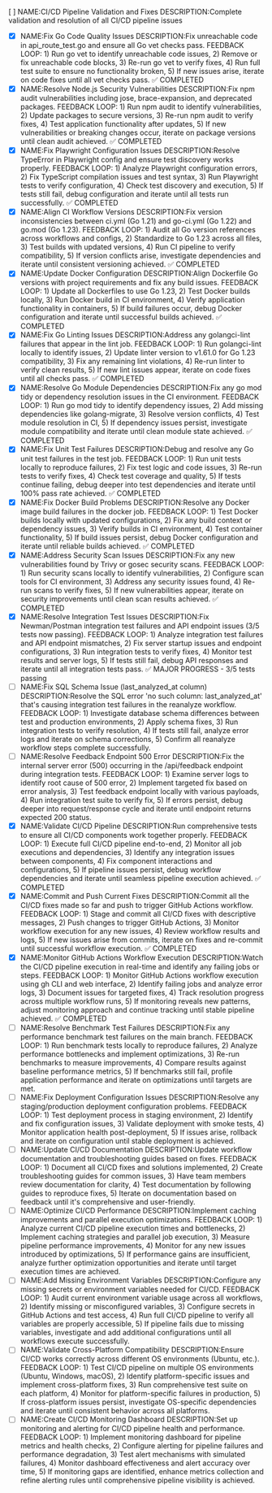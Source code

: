 [ ] NAME:CI/CD Pipeline Validation and Fixes DESCRIPTION:Complete validation and resolution of all CI/CD pipeline issues
-[x] NAME:Fix Go Code Quality Issues DESCRIPTION:Fix unreachable code in api_route_test.go and ensure all Go vet checks pass. FEEDBACK LOOP: 1) Run go vet to identify unreachable code issues, 2) Remove or fix unreachable code blocks, 3) Re-run go vet to verify fixes, 4) Run full test suite to ensure no functionality broken, 5) If new issues arise, iterate on code fixes until all vet checks pass. ✅ COMPLETED
-[x] NAME:Resolve Node.js Security Vulnerabilities DESCRIPTION:Fix npm audit vulnerabilities including jose, brace-expansion, and deprecated packages. FEEDBACK LOOP: 1) Run npm audit to identify vulnerabilities, 2) Update packages to secure versions, 3) Re-run npm audit to verify fixes, 4) Test application functionality after updates, 5) If new vulnerabilities or breaking changes occur, iterate on package versions until clean audit achieved. ✅ COMPLETED
-[x] NAME:Fix Playwright Configuration Issues DESCRIPTION:Resolve TypeError in Playwright config and ensure test discovery works properly. FEEDBACK LOOP: 1) Analyze Playwright configuration errors, 2) Fix TypeScript compilation issues and test syntax, 3) Run Playwright tests to verify configuration, 4) Check test discovery and execution, 5) If tests still fail, debug configuration and iterate until all tests run successfully. ✅ COMPLETED
-[x] NAME:Align CI Workflow Versions DESCRIPTION:Fix version inconsistencies between ci.yml (Go 1.21) and go-ci.yml (Go 1.22) and go.mod (Go 1.23). FEEDBACK LOOP: 1) Audit all Go version references across workflows and configs, 2) Standardize to Go 1.23 across all files, 3) Test builds with updated versions, 4) Run CI pipeline to verify compatibility, 5) If version conflicts arise, investigate dependencies and iterate until consistent versioning achieved. ✅ COMPLETED
-[x] NAME:Update Docker Configuration DESCRIPTION:Align Dockerfile Go versions with project requirements and fix any build issues. FEEDBACK LOOP: 1) Update all Dockerfiles to use Go 1.23, 2) Test Docker builds locally, 3) Run Docker build in CI environment, 4) Verify application functionality in containers, 5) If build failures occur, debug Docker configuration and iterate until successful builds achieved. ✅ COMPLETED
-[x] NAME:Fix Go Linting Issues DESCRIPTION:Address any golangci-lint failures that appear in the lint job. FEEDBACK LOOP: 1) Run golangci-lint locally to identify issues, 2) Update linter version to v1.61.0 for Go 1.23 compatibility, 3) Fix any remaining lint violations, 4) Re-run linter to verify clean results, 5) If new lint issues appear, iterate on code fixes until all checks pass. ✅ COMPLETED
-[x] NAME:Resolve Go Module Dependencies DESCRIPTION:Fix any go mod tidy or dependency resolution issues in the CI environment. FEEDBACK LOOP: 1) Run go mod tidy to identify dependency issues, 2) Add missing dependencies like golang-migrate, 3) Resolve version conflicts, 4) Test module resolution in CI, 5) If dependency issues persist, investigate module compatibility and iterate until clean module state achieved. ✅ COMPLETED
-[x] NAME:Fix Unit Test Failures DESCRIPTION:Debug and resolve any Go unit test failures in the test job. FEEDBACK LOOP: 1) Run unit tests locally to reproduce failures, 2) Fix test logic and code issues, 3) Re-run tests to verify fixes, 4) Check test coverage and quality, 5) If tests continue failing, debug deeper into test dependencies and iterate until 100% pass rate achieved. ✅ COMPLETED
-[x] NAME:Fix Docker Build Problems DESCRIPTION:Resolve any Docker image build failures in the docker job. FEEDBACK LOOP: 1) Test Docker builds locally with updated configurations, 2) Fix any build context or dependency issues, 3) Verify builds in CI environment, 4) Test container functionality, 5) If build issues persist, debug Docker configuration and iterate until reliable builds achieved. ✅ COMPLETED
-[x] NAME:Address Security Scan Issues DESCRIPTION:Fix any new vulnerabilities found by Trivy or gosec security scans. FEEDBACK LOOP: 1) Run security scans locally to identify vulnerabilities, 2) Configure scan tools for CI environment, 3) Address any security issues found, 4) Re-run scans to verify fixes, 5) If new vulnerabilities appear, iterate on security improvements until clean scan results achieved. ✅ COMPLETED
-[x] NAME:Resolve Integration Test Issues DESCRIPTION:Fix Newman/Postman integration test failures and API endpoint issues (3/5 tests now passing). FEEDBACK LOOP: 1) Analyze integration test failures and API endpoint mismatches, 2) Fix server startup issues and endpoint configurations, 3) Run integration tests to verify fixes, 4) Monitor test results and server logs, 5) If tests still fail, debug API responses and iterate until all integration tests pass. ✅ MAJOR PROGRESS - 3/5 tests passing
-[ ] NAME:Fix SQL Schema Issue (last_analyzed_at column) DESCRIPTION:Resolve the SQL error 'no such column: last_analyzed_at' that's causing integration test failures in the reanalyze workflow. FEEDBACK LOOP: 1) Investigate database schema differences between test and production environments, 2) Apply schema fixes, 3) Run integration tests to verify resolution, 4) If tests still fail, analyze error logs and iterate on schema corrections, 5) Confirm all reanalyze workflow steps complete successfully.
-[ ] NAME:Resolve Feedback Endpoint 500 Error DESCRIPTION:Fix the internal server error (500) occurring in the /api/feedback endpoint during integration tests. FEEDBACK LOOP: 1) Examine server logs to identify root cause of 500 error, 2) Implement targeted fix based on error analysis, 3) Test feedback endpoint locally with various payloads, 4) Run integration test suite to verify fix, 5) If errors persist, debug deeper into request/response cycle and iterate until endpoint returns expected 200 status.
-[x] NAME:Validate CI/CD Pipeline DESCRIPTION:Run comprehensive tests to ensure all CI/CD components work together properly. FEEDBACK LOOP: 1) Execute full CI/CD pipeline end-to-end, 2) Monitor all job executions and dependencies, 3) Identify any integration issues between components, 4) Fix component interactions and configurations, 5) If pipeline issues persist, debug workflow dependencies and iterate until seamless pipeline execution achieved. ✅ COMPLETED
-[x] NAME:Commit and Push Current Fixes DESCRIPTION:Commit all the CI/CD fixes made so far and push to trigger GitHub Actions workflow. FEEDBACK LOOP: 1) Stage and commit all CI/CD fixes with descriptive messages, 2) Push changes to trigger GitHub Actions, 3) Monitor workflow execution for any new issues, 4) Review workflow results and logs, 5) If new issues arise from commits, iterate on fixes and re-commit until successful workflow execution. ✅ COMPLETED
-[x] NAME:Monitor GitHub Actions Workflow Execution DESCRIPTION:Watch the CI/CD pipeline execution in real-time and identify any failing jobs or steps. FEEDBACK LOOP: 1) Monitor GitHub Actions workflow execution using gh CLI and web interface, 2) Identify failing jobs and analyze error logs, 3) Document issues for targeted fixes, 4) Track resolution progress across multiple workflow runs, 5) If monitoring reveals new patterns, adjust monitoring approach and continue tracking until stable pipeline achieved. ✅ COMPLETED
-[ ] NAME:Resolve Benchmark Test Failures DESCRIPTION:Fix any performance benchmark test failures on the main branch. FEEDBACK LOOP: 1) Run benchmark tests locally to reproduce failures, 2) Analyze performance bottlenecks and implement optimizations, 3) Re-run benchmarks to measure improvements, 4) Compare results against baseline performance metrics, 5) If benchmarks still fail, profile application performance and iterate on optimizations until targets are met.
-[ ] NAME:Fix Deployment Configuration Issues DESCRIPTION:Resolve any staging/production deployment configuration problems. FEEDBACK LOOP: 1) Test deployment process in staging environment, 2) Identify and fix configuration issues, 3) Validate deployment with smoke tests, 4) Monitor application health post-deployment, 5) If issues arise, rollback and iterate on configuration until stable deployment is achieved.
-[ ] NAME:Update CI/CD Documentation DESCRIPTION:Update workflow documentation and troubleshooting guides based on fixes. FEEDBACK LOOP: 1) Document all CI/CD fixes and solutions implemented, 2) Create troubleshooting guides for common issues, 3) Have team members review documentation for clarity, 4) Test documentation by following guides to reproduce fixes, 5) Iterate on documentation based on feedback until it's comprehensive and user-friendly.
-[ ] NAME:Optimize CI/CD Performance DESCRIPTION:Implement caching improvements and parallel execution optimizations. FEEDBACK LOOP: 1) Analyze current CI/CD pipeline execution times and bottlenecks, 2) Implement caching strategies and parallel job execution, 3) Measure pipeline performance improvements, 4) Monitor for any new issues introduced by optimizations, 5) If performance gains are insufficient, analyze further optimization opportunities and iterate until target execution times are achieved.
-[ ] NAME:Add Missing Environment Variables DESCRIPTION:Configure any missing secrets or environment variables needed for CI/CD. FEEDBACK LOOP: 1) Audit current environment variable usage across all workflows, 2) Identify missing or misconfigured variables, 3) Configure secrets in GitHub Actions and test access, 4) Run full CI/CD pipeline to verify all variables are properly accessible, 5) If pipeline fails due to missing variables, investigate and add additional configurations until all workflows execute successfully.
-[ ] NAME:Validate Cross-Platform Compatibility DESCRIPTION:Ensure CI/CD works correctly across different OS environments (Ubuntu, etc.). FEEDBACK LOOP: 1) Test CI/CD pipeline on multiple OS environments (Ubuntu, Windows, macOS), 2) Identify platform-specific issues and implement cross-platform fixes, 3) Run comprehensive test suite on each platform, 4) Monitor for platform-specific failures in production, 5) If cross-platform issues persist, investigate OS-specific dependencies and iterate until consistent behavior across all platforms.
-[ ] NAME:Create CI/CD Monitoring Dashboard DESCRIPTION:Set up monitoring and alerting for CI/CD pipeline health and performance. FEEDBACK LOOP: 1) Implement monitoring dashboard for pipeline metrics and health checks, 2) Configure alerting for pipeline failures and performance degradation, 3) Test alert mechanisms with simulated failures, 4) Monitor dashboard effectiveness and alert accuracy over time, 5) If monitoring gaps are identified, enhance metrics collection and refine alerting rules until comprehensive pipeline visibility is achieved.